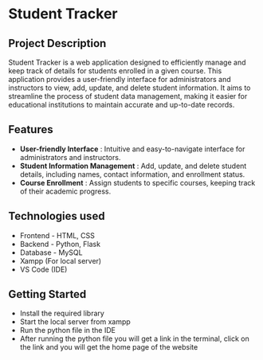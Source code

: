 # Student Tracker

## Project Description
Student Tracker is a web application designed to efficiently manage and keep track of details for students enrolled in a given course. This application provides a user-friendly interface for administrators and instructors to view, add, update, and delete student information. It aims to streamline the process of student data management, making it easier for educational institutions to maintain accurate and up-to-date records.

## Features
- **User-friendly Interface** : Intuitive and easy-to-navigate interface for administrators and instructors.
- **Student Information Management** : Add, update, and delete student details, including names, contact information, and enrollment status.
- **Course Enrollment** : Assign students to specific courses, keeping track of their academic progress.

## Technologies used
- Frontend - HTML, CSS
- Backend - Python, Flask
- Database - MySQL
- Xampp (For local server)
- VS Code (IDE)

## Getting Started
- Install the required library
- Start the local server from xampp
- Run the python file in the IDE
- After running the python file you will get a link in the terminal, click on the link and you will get the home page of the website
